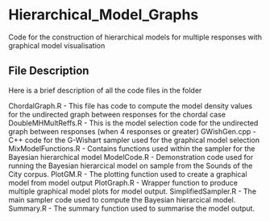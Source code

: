 # Hierarchical_Model_Graphs
Code for the construction of hierarchical models for multiple responses with graphical model visualisation 

## File Description

Here is a brief description of all the code files in the folder

ChordalGraph.R - This file has code to compute the model density values for the undirected graph between responses for the chordal case
DoubleMHMultReffs.R - This is the model selection code for the undirected graph between responses (when 4 responses or greater)
GWishGen.cpp - C++ code for the G-Wishart sampler used for the graphical model selection
MixModelFunctions.R - Contains functions used within the sampler for the Bayesian hierarchical model
ModelCode.R - Demonstration code used for running the Bayesian hierarcical model on sample from the Sounds of the City corpus.
PlotGM.R - The plotting function used to create a graphical model from model output
PlotGraph.R - Wrapper function to produce multiple graphical model plots for model output.
SimplifiedSampler.R - The main sampler code used to compute the Bayesian hierarcical model.
Summary.R - The summary function used to summarise the model output.
